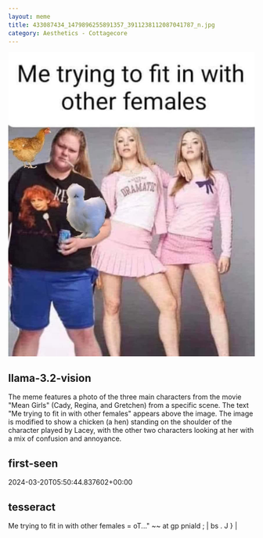 ```yaml
---
layout: meme
title: 433087434_1479896255891357_3911238112087041787_n.jpg
category: Aesthetics - Cottagecore
---
```


<div markdown="0"><a href="433087434_1479896255891357_3911238112087041787_n.jpg"><img class="photo" src="433087434_1479896255891357_3911238112087041787_n.jpg" /></a>

<h2>llama-3.2-vision</h2>
<p title="Llama-3.2-11B is a really good model that probably gets the visual details right but doesn't understand literary or media references, and often fails to accurately represent the physical arrangement of objects and the implied relationships between the objects.">The meme features a photo of the three main characters from the movie &quot;Mean Girls&quot; (Cady, Regina, and Gretchen) from a specific scene. The text &quot;Me trying to fit in with other females&quot; appears above the image. The image is modified to show a chicken (a hen) standing on the shoulder of the character played by Lacey, with the other two characters looking at her with a mix of confusion and annoyance.</p>

<h2>first-seen</h2>
<p title="Because Git doesn't preserve file modification times, this metadata file contains the file's modification time when it was added to the library.">2024-03-20T05:50:44.837602+00:00</p>

<h2>tesseract</h2>
<p title="Tesseract is often terrible and just gives a lot of nonsense characters, but it used to be the state of the art, and usually it is better at correctly representing text than llama-3.2-vision-11b.">Me trying to fit in with other females = oT...&quot; ~~ at gp pniald ; | bs . J &#125; |</p>

</div>

